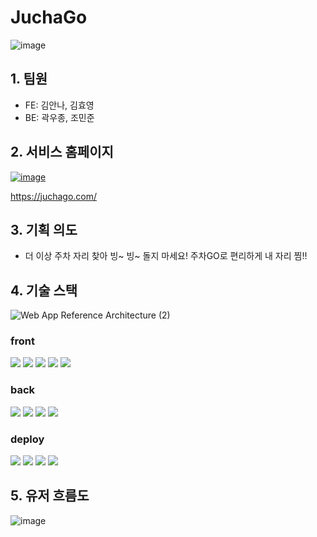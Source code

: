 # JuchaGo
![image](https://user-images.githubusercontent.com/90305019/194218500-fa813c50-6f64-4ecf-8eb0-0e7bce7b66d9.png)

## 1. 팀원

- FE: 김안나, 김효영
- BE: 곽우종, 조민준

## 2. 서비스 홈페이지

[![image](https://user-images.githubusercontent.com/90305019/194218500-fa813c50-6f64-4ecf-8eb0-0e7bce7b66d9.png)](https://juchago.com/)

https://juchago.com/

## 3. 기획 의도

- 더 이상 주차 자리 찾아 빙~ 빙~ 돌지 마세요! 주차GO로 편리하게 내 자리 찜!!

## 4. 기술 스택
![Web App Reference Architecture (2)](https://user-images.githubusercontent.com/90305019/194220260-8d6a66d7-bebc-4dc2-a48e-3de18e1e4b6f.png)

### front
<img src="https://img.shields.io/badge/React-black?style=for-the-badge&logo=React&logoColor=#61DAFB"/>
<img src="https://img.shields.io/badge/JavaScript-black?style=for-the-badge&logo=JavaScript&logoColor=#F7DF1E"/>
<img src="https://img.shields.io/badge/Webpack-black?style=for-the-badge&logo=Webpack&logoColor=#8DD6F9"/>
<img src="https://img.shields.io/badge/React Router-black?style=for-the-badge&logo=React Router&logoColor=#CA4245"/>
<img src="https://img.shields.io/badge/Node.js-black?style=for-the-badge&logo=Node.js&logoColor=#339933"/>

### back
<img src="https://img.shields.io/badge/Spring-black?style=for-the-badge&logo=Spring&logoColor=#6DB33F"/>
<img src="https://img.shields.io/badge/Spring Boot-black?style=for-the-badge&logo=Spring Boot&logoColor=#6DB33F"/>
<img src="https://img.shields.io/badge/Spring Security-black?style=for-the-badge&logo=Spring Security&logoColor=#6DB33F"/>
<img src="https://img.shields.io/badge/jwt-black?style=for-the-badge&logo=JSON Web Tokens&logoColor=#FFFFFF"/>

### deploy
<img src="https://img.shields.io/badge/Amazon AWS-black?style=for-the-badge&logo=Amazon AWS&logoColor=#232F3E"/>
<img src="https://img.shields.io/badge/Amazon S3-black?style=for-the-badge&logo=Amazon S3&logoColor=#569A31"/>
<img src="https://img.shields.io/badge/Amazon RDS-black?style=for-the-badge&logo=Amazon RDS&logoColor=#527FFF"/>
<img src="https://img.shields.io/badge/Amazon EC2-black?style=for-the-badge&logo=Amazon EC2&logoColor=#FF9900"/>

## 5. 유저 흐름도
![image](https://user-images.githubusercontent.com/90305019/194224998-3cf2beb5-8bde-4167-bc0b-5a58aade5909.png)


